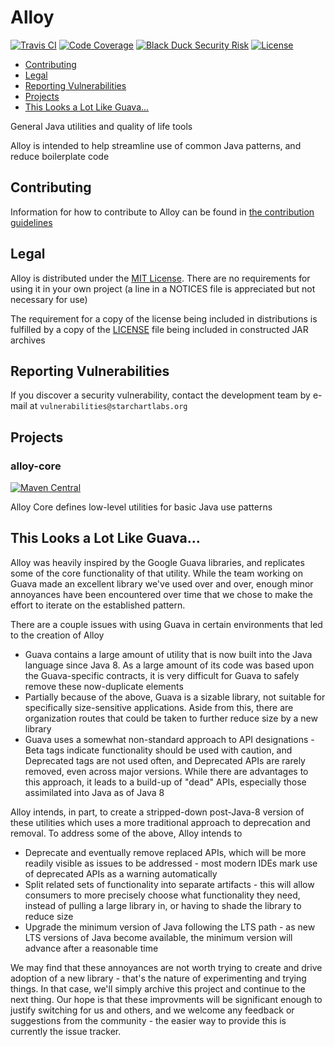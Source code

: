 # Alloy

[![Travis CI](https://img.shields.io/travis/com/StarChart-Labs/alloy.svg?branch=master)](https://travis-ci.com/StarChart-Labs/alloy) [![Code Coverage](https://img.shields.io/codecov/c/github/StarChart-Labs/alloy.svg)](https://codecov.io/github/StarChart-Labs/alloy) [![Black Duck Security Risk](https://copilot.blackducksoftware.com/github/repos/StarChart-Labs/alloy/branches/master/badge-risk.svg)](https://copilot.blackducksoftware.com/github/repos/StarChart-Labs/alloy/branches/master) [![License](https://img.shields.io/badge/License-MIT-blue.svg)](https://opensource.org/licenses/MIT)

* [Contributing](#contributing)
* [Legal](#legal)
* [Reporting Vulnerabilities](#reporting-vulnerabilities)
* [Projects](#projects)
* [This Looks a Lot Like Guava...](#this-looks-a-lot-like-guava)

General Java utilities and quality of life tools

Alloy is intended to help streamline use of common Java patterns, and reduce boilerplate code

## Contributing

Information for how to contribute to Alloy can be found in [the contribution guidelines](./docs/CONTRIBUTING.md)

## Legal

Alloy is distributed under the [MIT License](https://opensource.org/licenses/MIT). There are no requirements for using it in your own project (a line in a NOTICES file is appreciated but not necessary for use)

The requirement for a copy of the license being included in distributions is fulfilled by a copy of the [LICENSE](./LICENSE) file being included in constructed JAR archives

## Reporting Vulnerabilities

If you discover a security vulnerability, contact the development team by e-mail at `vulnerabilities@starchartlabs.org`

## Projects

### alloy-core

[![Maven Central](https://img.shields.io/maven-central/v/org.starchartlabs.alloy/alloy-core.svg)](https://mvnrepository.com/artifact/org.starchartlabs.alloy/alloy-core)

Alloy Core defines low-level utilities for basic Java use patterns

## This Looks a Lot Like Guava...

Alloy was heavily inspired by the Google Guava libraries, and replicates some of the core functionality of that utility. While the team working on Guava made an excellent library we've used over and over, enough minor annoyances have been encountered over time that we chose to make the effort to iterate on the established pattern.

There are a couple issues with using Guava in certain environments that led to the creation of Alloy

- Guava contains a large amount of utility that is now built into the Java language since Java 8. As a large amount of its code was based upon the Guava-specific contracts, it is very difficult for Guava to safely remove these now-duplicate elements
- Partially because of the above, Guava is a sizable library, not suitable for specifically size-sensitive applications. Aside from this, there are organization routes that could be taken to further reduce size by a new library
- Guava uses a somewhat non-standard approach to API designations - Beta tags indicate functionality should be used with caution, and Deprecated tags are not used often, and Deprecated APIs are rarely removed, even across major versions. While there are advantages to this approach, it leads to a build-up of "dead" APIs, especially those assimilated into Java as of Java 8

Alloy intends, in part, to create a stripped-down post-Java-8 version of these utilities which uses a more traditional approach to deprecation and removal. To address some of the above, Alloy intends to

- Deprecate and eventually remove replaced APIs, which will be more readily visible as issues to be addressed - most modern IDEs mark use of deprecated APIs as a warning automatically
- Split related sets of functionality into separate artifacts - this will allow consumers to more precisely choose what functionality they need, instead of pulling a large library in, or having to shade the library to reduce size
- Upgrade the minimum version of Java following the LTS path - as new LTS versions of Java become available, the minimum version will advance after a reasonable time

We may find that these annoyances are not worth trying to create and drive adoption of a new library - that's the nature of experimenting and trying things. In that case, we'll simply archive this project and continue to the next thing. Our hope is that these improvments will be significant enough to justify switching for us and others, and we welcome any feedback or suggestions from the community - the easier way to provide this is currently the issue tracker.
